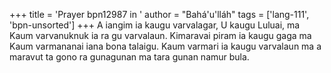 +++
title = 'Prayer bpn12987 in '
author = "Bahá'u'lláh"
tags = ['lang-111', 'bpn-unsorted']
+++
A iangim ia kaugu varvalagar, U kaugu Luluai,  ma Kaum varvanuknuk ia ra gu varvalaun.  Kimaravai piram ia kaugu gaga ma Kaum  varmananai iana bona talaigu. Kaum varmari  ia kaugu varvalaun ma a maravut ta gono ra  gunagunan ma tara gunan namur bula.
